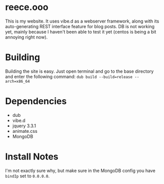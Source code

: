 # reece.ooo
This is my website. It uses vibe.d as a webserver framework, along with its auto-generating REST interface feature for blog posts.
DB is not working yet, mainly because I haven't been able to test it yet (centos is being a bit annoying right now).
# Building
Building the site is easy. Just open terminal and go to the base directory and enter the following command: `dub build --build=release --arch=x86_64`
# Dependencies
+ dub
+ vibe.d
+ jquery 3.3.1
+ animate.css
+ MongoDB
# Install Notes
I'm not exactly sure why, but make sure in the MongoDB config you have `bindIp` set to `0.0.0.0`.